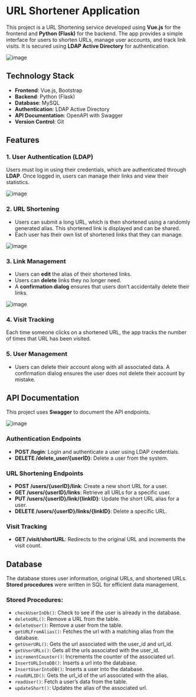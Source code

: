 
# **URL Shortener Application**

This project is a URL Shortening service developed using **Vue.js** for the frontend and **Python (Flask)** for the backend. The app provides a simple interface for users to shorten URLs, manage user accounts, and track link visits. It is secured using **LDAP Active Directory** for authentication.

![image](https://github.com/user-attachments/assets/a29cf3c5-4ff0-425c-b298-f61b35c16ddb)

## **Technology Stack**
- **Frontend**: Vue.js, Bootstrap
- **Backend**: Python (Flask)
- **Database**: MySQL
- **Authentication**: LDAP Active Directory
- **API Documentation**: OpenAPI with Swagger
- **Version Control**: Git


## **Features**

### **1. User Authentication (LDAP)**
Users must log in using their credentials, which are authenticated through **LDAP**. Once logged in, users can manage their links and view their statistics.

![image](https://github.com/user-attachments/assets/e1d7f5ab-2460-4f3c-9ebd-407b8a46c93b)

### **2. URL Shortening**
- Users can submit a long URL, which is then shortened using a randomly generated alias. This shortened link is displayed and can be shared.
- Each user has their own list of shortened links that they can manage.

![image](https://github.com/user-attachments/assets/714fdcd1-c2fa-404f-bc21-64a66f0060a3)

### **3. Link Management**
- Users can **edit** the alias of their shortened links.
- Users can **delete** links they no longer need.
- A **confirmation dialog** ensures that users don’t accidentally delete their links.

![image](https://github.com/user-attachments/assets/aacbb5d9-6bfb-49fe-88fc-7562b7103d83)

### **4. Visit Tracking**
Each time someone clicks on a shortened URL, the app tracks the number of times that URL has been visited.

### **5. User Management**
- Users can delete their account along with all associated data. A confirmation dialog ensures the user does not delete their account by mistake.

## **API Documentation**
This project uses **Swagger** to document the API endpoints.

![image](https://github.com/user-attachments/assets/d4268b50-b92e-4e99-8630-5ab522447b22)


### **Authentication Endpoints**
- **POST /login**: Login and authenticate a user using LDAP credentials.
- **DELETE /delete_user/{userID}**: Delete a user from the system.

### **URL Shortening Endpoints**
- **POST /users/{userID}/link**: Create a new short URL for a user.
- **GET /users/{userID}/links**: Retrieve all URLs for a specific user.
- **PUT /users/{userID}/link/{linkID}**: Update the short URL alias for a user.
- **DELETE /users/{userID}/links/{linkID}**: Delete a specific URL.

### **Visit Tracking**
- **GET /visit/shortURL**: Redirects to the original URL and increments the visit count.

## **Database**
The database stores user information, original URLs, and shortened URLs. **Stored procedures** were written in SQL for efficient data management.

### **Stored Procedures**:
- `checkUserInDb()`: Check to see if the user is already in the database.
- `deleteURL()`: Remove a URL from the table.
- `deleteUser()`: Remove a user from the table.
- `getURLFromAlias()`: Fetches the url with a matching alias from the database.
- `getUserURL()`: Gets the url associated with the user_id and url_id.
- `getUserURLs()`: Gets all the urls associated with the user_id.
- `incrementCounter()`: Increments the counter of the associated url.
- `InsertURLIntoDB()`: Inserts a url into the database.
- `InsertUserIntoDB()`: Inserts a user into the database.
- `readURLID()`: Gets the url_id of the url associated with the alias.
- `readUser()`: Fetch a user’s data from the table.
- `updateShort()`: Updates the alias of the associated url.


